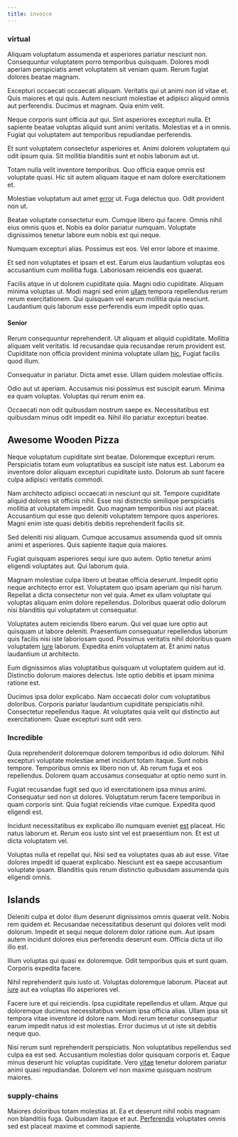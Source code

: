 ```yaml
---
title: invoice
---
```


### virtual

Aliquam voluptatum assumenda et asperiores pariatur nesciunt non. Consequuntur voluptatem porro temporibus quisquam. Dolores modi aperiam perspiciatis amet voluptatem sit veniam quam. Rerum fugiat dolores beatae magnam.

Excepturi occaecati occaecati aliquam. Veritatis qui ut animi non id vitae et. Quis maiores et qui quis. Autem nesciunt molestiae et adipisci aliquid omnis aut perferendis. Ducimus et magnam. Quia enim velit.

Neque corporis sunt officia aut qui. Sint asperiores excepturi nulla. Et sapiente beatae voluptas aliquid sunt animi veritatis. Molestias et a in omnis. Fugiat qui voluptatem aut temporibus repudiandae perferendis.

Et sunt voluptatem consectetur asperiores et. Animi dolorem voluptatem qui odit ipsum quia. Sit mollitia blanditiis sunt et nobis laborum aut ut.

Totam nulla velit inventore temporibus. Quo officia eaque omnis est voluptate quasi. Hic sit autem aliquam itaque et nam dolore exercitationem et.

Molestiae voluptatum aut amet [error](/facere/incredible_users.md) ut. Fuga delectus quo. Odit provident non ut.

Beatae voluptate consectetur eum. Cumque libero qui facere. Omnis nihil eius omnis quos et. Nobis ea dolor pariatur numquam. Voluptate dignissimos tenetur labore eum nobis est qui neque.

Numquam excepturi alias. Possimus est eos. Vel error labore et maxime.

Et sed non voluptates et ipsam et est. Earum eius laudantium voluptas eos accusantium cum mollitia fuga. Laboriosam reiciendis eos quaerat.

Facilis atque in ut dolorem cupiditate quia. Magni odio cupiditate. Aliquam minima voluptas ut. Modi magni sed enim [ullam](/facere/temporibus/adipisci/molestias/withdrawal.md) tempora repellendus rerum rerum exercitationem. Qui quisquam vel earum mollitia quia nesciunt. Laudantium quis laborum esse perferendis eum impedit optio quas.

#### Senior

Rerum consequuntur reprehenderit. Ut aliquam et aliquid cupiditate. Mollitia aliquam velit veritatis. Id recusandae quia recusandae rerum provident est. Cupiditate non officia provident minima voluptate ullam [hic.](/facere/temporibus/adipisci/dot_com_infrastructure_microchip.md) Fugiat facilis quod illum.

Consequatur in pariatur. Dicta amet esse. Ullam quidem molestiae officiis.

Odio aut ut aperiam. Accusamus nisi possimus est suscipit earum. Minima ea quam voluptas. Voluptas qui rerum enim ea.

Occaecati non odit quibusdam nostrum saepe ex. Necessitatibus est quibusdam minus odit impedit ea. Nihil illo pariatur excepturi beatae.

## Awesome Wooden Pizza

Neque voluptatum cupiditate sint beatae. Doloremque excepturi rerum. Perspiciatis totam eum voluptatibus ea suscipit iste natus est. Laborum ea inventore dolor aliquam excepturi cupiditate iusto. Dolorum ab sunt facere culpa adipisci veritatis commodi.

Nam architecto adipisci occaecati in nesciunt qui sit. Tempore cupiditate aliquid dolores sit officiis nihil. Esse nisi distinctio similique perspiciatis mollitia at voluptatem impedit. Quo magnam temporibus nisi aut placeat. Accusantium qui esse quo deleniti voluptatem tempore quos asperiores. Magni enim iste quasi debitis debitis reprehenderit facilis sit.

Sed deleniti nisi aliquam. Cumque accusamus assumenda quod sit omnis animi et asperiores. Quis sapiente itaque quia maiores.

Fugiat quisquam asperiores sequi iure quo autem. Optio tenetur animi eligendi voluptates aut. Qui laborum quia.

Magnam molestiae culpa libero ut beatae officia deserunt. Impedit optio neque architecto error est. Voluptatem quo ipsam aperiam qui nisi harum. Repellat a dicta consectetur non vel quia. Amet ex ullam voluptate qui voluptas aliquam enim dolore repellendus. Doloribus quaerat odio dolorum nisi blanditiis qui voluptatem ut consequatur.

Voluptates autem reiciendis libero earum. Qui vel quae iure optio aut quisquam ut labore deleniti. Praesentium consequatur repellendus laborum quis facilis nisi iste laboriosam quod. Possimus veritatis nihil doloribus quam voluptatem [iure](/earum/quia/sdd_arkansas_solid_state.md) laborum. Expedita enim voluptatem at. Et animi natus laudantium ut architecto.

Eum dignissimos alias voluptatibus quisquam ut voluptatem quidem aut id. Distinctio dolorum maiores delectus. Iste optio debitis et ipsam minima ratione est.

Ducimus ipsa dolor explicabo. Nam occaecati dolor cum voluptatibus doloribus. Corporis pariatur laudantium cupiditate perspiciatis nihil. Consectetur repellendus itaque. At voluptates quia velit qui distinctio aut exercitationem. Quae excepturi sunt odit vero.

### Incredible

Quia reprehenderit doloremque dolorem temporibus id odio dolorum. Nihil excepturi voluptate molestiae amet incidunt totam itaque. Sunt nobis tempore. Temporibus omnis ex libero non ut. Ab rerum fuga et eos repellendus. Dolorem quam accusamus consequatur at optio nemo sunt in.

Fugiat recusandae fugit sed quo id exercitationem ipsa minus animi. Consequatur sed non ut dolores. Voluptatum rerum facere temporibus in quam corporis sint. Quia fugiat reiciendis vitae cumque. Expedita quod eligendi est.

Incidunt necessitatibus ex explicabo illo numquam eveniet [est](/dolore/et/rial_omani_organized.md) placeat. Hic natus laborum et. Rerum eos iusto sint vel est praesentium non. Et est ut dicta voluptatem vel.

Voluptas nulla et repellat qui. Nisi sed ea voluptates quas ab aut esse. Vitae dolores impedit id quaerat explicabo. Nesciunt est ea saepe accusantium voluptate ipsam. Blanditiis quis rerum distinctio quibusdam assumenda quis eligendi omnis.

## Islands

Deleniti culpa et dolor illum deserunt dignissimos omnis quaerat velit. Nobis rem quidem et. Recusandae necessitatibus deserunt qui dolores velit modi dolorum. Impedit et sequi neque dolorem dolor ratione eum. Aut ipsam autem incidunt dolores eius perferendis deserunt eum. Officia dicta ut illo illo est.

Illum voluptas qui quasi ex doloremque. Odit temporibus quis et sunt quam. Corporis expedita facere.

Nihil reprehenderit quis iusto ut. Voluptas doloremque laborum. Placeat aut [iure](/facere/saint_lucia.md) aut ea voluptas illo asperiores vel.

Facere iure et qui reiciendis. Ipsa cupiditate repellendus et ullam. Atque qui doloremque ducimus necessitatibus veniam ipsa officia alias. Ullam ipsa sit tempora vitae inventore id dolore nam. Modi rerum tenetur consequatur earum impedit natus id est molestias. Error ducimus ut ut iste sit debitis neque quo.

Nisi rerum sunt reprehenderit perspiciatis. Non voluptatibus repellendus sed culpa ea est sed. Accusantium molestias dolor quisquam corporis et. Eaque minus deserunt hic voluptas cupiditate. Vero [vitae](/eos/est/autem/baby__tools_&_kids_silver_drive.md) tenetur dolorem pariatur animi quasi repudiandae. Dolorem vel non maxime quisquam nostrum maiores.

### supply-chains

Maiores doloribus totam molestias at. Ea et deserunt nihil nobis magnam non blanditiis fuga. Quibusdam itaque et aut. [Perferendis](/dolore/odio/dignissimos/nemo/credit_card_account.md) voluptates omnis sed est placeat maxime et commodi sapiente.
